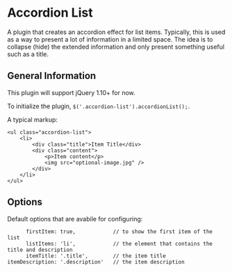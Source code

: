 Accordion List
======
A plugin that creates an accordion effect for list items. Typically, this is used as a way to present a lot of information in a limited space. The idea is to collapse (hide) the extended information and only present something useful such as a title.

## General Information
This plugin will support jQuery 1.10+ for now. 

To initialize the plugin, `$('.accordion-list').accordionList();`.

A typical markup:
```
<ul class="accordion-list">
    <li>
        <div class="title">Item Title</div>
        <div class="content">
            <p>Item content</p>
            <img src="optional-image.jpg" />
        </div>
    </li>
</ul>
```

## Options
Default options that are avabile for configuring:
```
      firstItem: true,            // to show the first item of the list
      listItems: 'li',            // the element that contains the title and description
      itemTitle: '.title',        // the item title
itemDescription: '.description'   // the item description
```